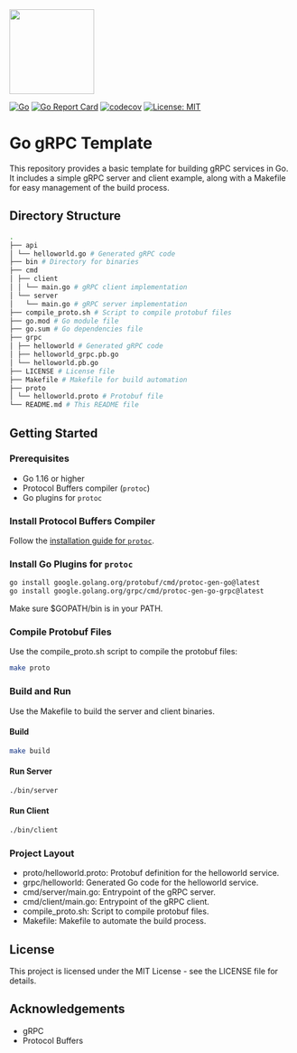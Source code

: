 <img src="https://go.dev/images/gophers/pink.svg" width="150" height="150">

[![Go](https://github.com/yitech/go-grpc-template/actions/workflows/go.yml/badge.svg)](https://github.com/yitech/golang-grpc-template/actions/workflows/go.yml)
[![Go Report Card](https://goreportcard.com/badge/github.com/yitech/go-grpc-template)](https://goreportcard.com/report/github.com/yitech/go-grpc-template)
[![codecov](https://codecov.io/github/yitech/go-grpc-template/graph/badge.svg?token=1HMHMRC895)](https://codecov.io/github/yitech/go-grpc-template)
[![License: MIT](https://img.shields.io/badge/License-MIT-yellow.svg)](https://opensource.org/licenses/MIT)

# Go gRPC Template

This repository provides a basic template for building gRPC services in Go. It includes a simple gRPC server and client example, along with a Makefile for easy management of the build process.

## Directory Structure
```bash
.
├── api
│ └── helloworld.go # Generated gRPC code
├── bin # Directory for binaries
├── cmd
│ ├── client
│ │ └── main.go # gRPC client implementation
│ └── server
│   └── main.go # gRPC server implementation
├── compile_proto.sh # Script to compile protobuf files
├── go.mod # Go module file
├── go.sum # Go dependencies file
├── grpc
│ ├── helloworld # Generated gRPC code
│ ├── helloworld_grpc.pb.go
│ └── helloworld.pb.go
├── LICENSE # License file
├── Makefile # Makefile for build automation
├── proto
│ └── helloworld.proto # Protobuf file
└── README.md # This README file
```

## Getting Started

### Prerequisites

- Go 1.16 or higher
- Protocol Buffers compiler (`protoc`)
- Go plugins for `protoc`

### Install Protocol Buffers Compiler

Follow the [installation guide for `protoc`](https://grpc.io/docs/protoc-installation/).

### Install Go Plugins for `protoc`

```bash
go install google.golang.org/protobuf/cmd/protoc-gen-go@latest
go install google.golang.org/grpc/cmd/protoc-gen-go-grpc@latest
```
Make sure $GOPATH/bin is in your PATH.

### Compile Protobuf Files
Use the compile_proto.sh script to compile the protobuf files:

```bash
make proto
```
### Build and Run
Use the Makefile to build the server and client binaries.

#### Build
```bash
make build
```
#### Run Server
```bash
./bin/server
```
#### Run Client
```bash
./bin/client
```

### Project Layout
- proto/helloworld.proto: Protobuf definition for the helloworld service.
- grpc/helloworld: Generated Go code for the helloworld service.
- cmd/server/main.go: Entrypoint of the gRPC server.
- cmd/client/main.go: Entrypoint of the gRPC client.
- compile_proto.sh: Script to compile protobuf files.
- Makefile: Makefile to automate the build process.

## License
This project is licensed under the MIT License - see the LICENSE file for details.

## Acknowledgements
- gRPC
- Protocol Buffers

